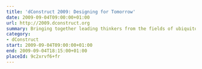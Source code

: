 ```yaml
---
title: 'dConstruct 2009: Designing for Tomorrow'
date: 2009-09-04T09:00:00+01:00
url: http://2009.dconstruct.org
summary: Bringing together leading thinkers from the fields of ubiquitous computing, interface design, gaming and mobile to explore the challenges of designing for tomorrow.
category:
- dConstruct
start: 2009-09-04T09:00:00+01:00
end: 2009-09-04T18:15:00+01:00
placeId: 9c2xrvf6+fr
---
```

